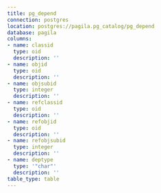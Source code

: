 ```yaml
---
title: pg_depend
connection: postgres
location: postgres://pagila.pg_catalog/pg_depend
database: pagila
columns:
- name: classid
  type: oid
  description: ''
- name: objid
  type: oid
  description: ''
- name: objsubid
  type: integer
  description: ''
- name: refclassid
  type: oid
  description: ''
- name: refobjid
  type: oid
  description: ''
- name: refobjsubid
  type: integer
  description: ''
- name: deptype
  type: '"char"'
  description: ''
table_type: table
---
```


